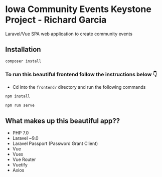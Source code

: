 # Iowa Community Events Keystone Project - Richard Garcia

Laravel/Vue SPA web application to create community events

## Installation

```bash 
composer install
```
### To run this beautiful frontend follow the instructions below 👇

- Cd into the `frontend/` directory and run the following commands

```bash
npm install

npm run serve
```

## What makes up this beautiful app??
- PHP 7.0
- Laravel ~9.0 
- Laravel Passport (Password Grant Client)
- Vue
- Vuex
- Vue Router
- Vuetify
- Axios

